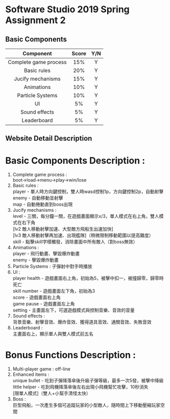 # Software Studio 2019 Spring Assignment 2

## Basic Components
|Component|Score|Y/N|
|:-:|:-:|:-:|
|Complete game process|15%|Y|
|Basic rules|20%|Y|
|Jucify mechanisms|15%|Y|
|Animations|10%|Y|
|Particle Systems|10%|Y|
|UI|5%|Y|
|Sound effects|5%|Y|
|Leaderboard|5%|Y|

## Website Detail Description

# Basic Components Description : 
1. Complete game process : <br>
    boot->load->menu->play->win/lose
2. Basic rules :<br>
    player - 單人時方向鍵控制，雙人時wasd控制1p，方向鍵控制2p，自動射擊<br>
    enemy - 自動移動並射擊<br>
    map - 自動捲動直到boss出現
3. Jucify mechanisms : <br>
    level - 三關，每分鐘一關，在遊戲畫面顯示x/3，單人模式在右上角，雙人模式在右下角<br>
     [lv2 敵人移動射擊加速、大型敵方飛船生出速加快]<br>
     [lv3 敵人移動射擊再加速、出現艦隊]（稍微限制移動範圍以提高難度）<br>
    skill - 點擊skill字樣觸發，消除畫面中所有敵人（對boss無效）
4. Animations :<br>
    player - 飛行動畫、擊毀爆炸動畫<br>
    enemy - 擊毀爆炸動畫
5. Particle Systems : 子彈射中對手時播放
6. UI : <br>
    player health - 遊戲畫面右上角，初始為5，被擊中扣一，被撞歸零，歸零時死亡<br>
    skill number - 遊戲畫面左下角，初始為3<br>
    score - 遊戲畫面右上角<br>
    game pause - 遊戲畫面左上角<br>
    setting - 主畫面左下，可選遊戲模式與控制音樂、音效的音量
7. Sound effects : <br>
    背景音樂、射擊音效、爆炸音效、獲得道具音效、通關音效、失敗音效
8. Leaderboard : <br>
    主畫面右上，顯示單人與雙人模式前五名

# Bonus Functions Description : 
1. Multi-player game : off-line
2. Enhanced items : <br>
    unique bullet - 吃到子彈降落傘後升級子彈等級，最多一次5發，被擊中降級<br>
    little helper - 吃到飛機降落傘後左右出現小飛機幫忙攻擊，10秒消失<br>
     [限單人模式]（雙人+小幫手清怪太快）
3. Boss : <br>
    巨型飛船，一次產生多個可追蹤玩家的小型敵人，隨時間上下移動壓縮玩家空間
